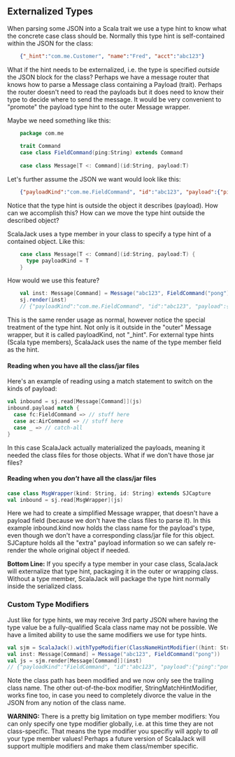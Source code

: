 ## Externalized Types

When parsing some JSON into a Scala trait we use a type hint to know what the concrete case class should be.  Normally this type hint is self-contained within the JSON for the class:
```json
    {"_hint":"com.me.Customer", "name":"Fred", "acct":"abc123"}
```
What if the hint needs to be externalized, i.e. the type is specified *outside* the JSON block for the class?   Perhaps we have a message router that knows how to parse a Message class containing a Payload (trait).  Perhaps the router doesn't need to read the payloads but it does need to know their type to decide where to send the message.  It would be very convenient to "promote" the payload type hint to the outer Message wrapper.

Maybe we need something like this:
```scala
    package com.me
    
    trait Command
    case class FieldCommand(ping:String) extends Command
    
    case class Message[T <: Command](id:String, payload:T)
```
Let's further assume the JSON we want would look like this:
```json
    {"payloadKind":"com.me.FieldCommand", "id":"abc123", "payload":{"ping":"pong"}}
```
Notice that the type hint is outside the object it describes (payload).  How can we accomplish this?  How can we move the type hint outside the described object?

ScalaJack uses a type member in your class to specify a type hint of a contained object.  Like this:
```scala
    case class Message[T <: Command](id:String, payload:T) {
      type payloadKind = T
    }
```
How would we use this feature?
```scala
    val inst: Message[Command] = Message("abc123", FieldCommand("pong"))
    sj.render(inst)
    // {"payloadKind":"com.me.FieldCommand", "id":"abc123", "payload":{"ping":"pong"}}
```
This is the same render usage as normal, however notice the special treatment of the type hint.  Not only is it outside in the "outer" Message wrapper, but it is called payloadKind, not "_hint".  For external type hints (Scala type members), ScalaJack uses the name of the type member field as the hint.

#### Reading when you have all the class/jar files
Here's an example of reading using a match statement to switch on the kinds of payload:
```scala
val inbound = sj.read[Message[Command]](js)
inbound.payload match {
  case fc:FieldCommand => // stuff here
  case ac:AirCommand => // stuff here
  case _ => // catch-all
}
```
In this case ScalaJack actually materialized the payloads, meaning it needed the class files for those objects.  What if we don't have those jar files?

#### Reading when you *don't* have all the class/jar files
```scala
case class MsgWrapper(kind: String, id: String) extends SJCapture
val inbound = sj.read[MsgWrapper](js)
```
Here we had to create a simplified Message wrapper, that doesn't have a payload field (because we don't have the class files to parse it).  In this example inbound.kind now holds the class name for the payload's type, even though we don't have a corresponding class/jar file for this object.  SJCapture holds all the "extra" payload information so we can safely re-render the whole original object if needed.

__Bottom Line:__ If you specify a type member in your case class, ScalaJack will externalize that type hint, packaging it in the outer or wrapping class. Without a type member, ScalaJack will package the type hint normally inside the serialized class.

### Custom Type Modifiers
Just like for type hints, we may receive 3rd party JSON where having the type value be a fully-qualified Scala class name may not be possible.  We have a limited ability to use the same modifiers we use for type hints.
```scala
val sjm = ScalaJack().withTypeModifier(ClassNameHintModifier((hint: String) => "com.me." + hint, (cname: String) => cname.split('.').last))
val inst: Message[Command] = Message("abc123", FieldCommand("pong"))
val js = sjm.render[Message[Command]](inst)
// {"payloadKind":"FieldCommand", "id":"abc123", "payload":{"ping":"pong"}}
```
Note the class path has been modified and we now only see the trailing class name.  The other out-of-the-box modifier, StringMatchHintModifier, works fine too, in case you need to completely divorce the value in the JSON from any notion of the class name.

**WARNING:** There is a pretty big limitation on type member modifiers:  You can only specify one type modifier globally, i.e. at this time they are not class-specific.  That means the type modifier you specifiy will apply to *all* your type member values!  Perhaps a future version of ScalaJack will support multiple modifiers and make them class/member specific.
